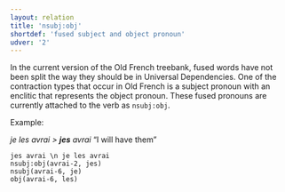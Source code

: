 ```yaml
---
layout: relation
title: 'nsubj:obj'
shortdef: 'fused subject and object pronoun'
udver: '2'
---
```


In the current version of the Old French treebank, fused words have not been split the way they
should be in Universal Dependencies. One of the contraction types that occur in Old French is
a subject pronoun with an enclitic that represents the object pronoun. These fused pronouns are
currently attached to the verb as `nsubj:obj`.

Example: <!-- https://books.google.cz/books?id=BaFE2m2TgNgC&pg=PA12&lpg=PA12&dq=pronoun+jes+old+french&source=bl&ots=3QU_xuiRrd&sig=ACfU3U2Edh3zqSF7vZNVrNi1Ol8tZbeFMw&hl=cs&sa=X&ved=2ahUKEwig3oDX_qXwAhWJO-wKHaOqD34Q6AEwEXoECBYQAw#v=onepage&q=pronoun%20jes%20old%20french&f=false -->

_je les avrai &gt; <b>jes</b> avrai_ “I will have them”

~~~ sdparse
jes avrai \n je les avrai
nsubj:obj(avrai-2, jes)
nsubj(avrai-6, je)
obj(avrai-6, les)
~~~
<!-- Interlanguage links updated Po 6. listopadu 2023, 21:43:10 CET -->
